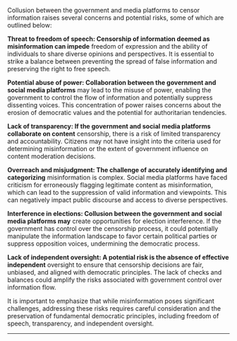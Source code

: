 Collusion between the government and media platforms to censor information raises several
concerns and potential risks, some of which are outlined below:

**Threat to freedom of speech: Censorship of information deemed as misinformation can impede**
freedom of expression and the ability of individuals to share diverse opinions and perspectives. It
is essential to strike a balance between preventing the spread of false information and preserving
the right to free speech.

**Potential abuse of power: Collaboration between the government and social media platforms**
may lead to the misuse of power, enabling the government to control the flow of information and
potentially suppress dissenting voices. This concentration of power raises concerns about the
erosion of democratic values and the potential for authoritarian tendencies.

**Lack of transparency: If the government and social media platforms collaborate on content**
censorship, there is a risk of limited transparency and accountability. Citizens may not have
insight into the criteria used for determining misinformation or the extent of government
influence on content moderation decisions.

**Overreach and misjudgment: The challenge of accurately identifying and categorizing**
misinformation is complex. Social media platforms have faced criticism for erroneously flagging
legitimate content as misinformation, which can lead to the suppression of valid information and
viewpoints. This can negatively impact public discourse and access to diverse perspectives.

**Interference in elections: Collusion between the government and social media platforms may**
create opportunities for election interference. If the government has control over the censorship
process, it could potentially manipulate the information landscape to favor certain political
parties or suppress opposition voices, undermining the democratic process.

**Lack of independent oversight: A potential risk is the absence of effective independent**
oversight to ensure that censorship decisions are fair, unbiased, and aligned with democratic
principles. The lack of checks and balances could amplify the risks associated with government
control over information flow.

It is important to emphasize that while misinformation poses significant challenges, addressing
these risks requires careful consideration and the preservation of fundamental democratic
principles, including freedom of speech, transparency, and independent oversight.


-----

